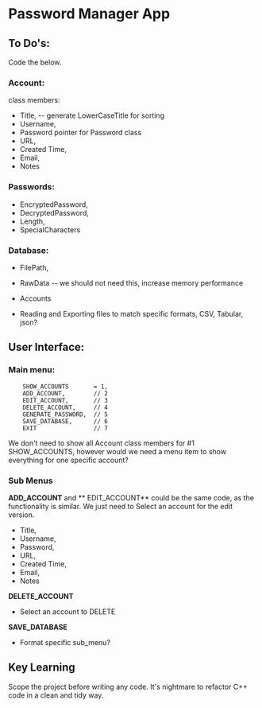 # Password Manager App


## To Do's:
Code the below.

### Account:
class members:
- Title,
-- generate LowerCaseTitle for sorting
- Username,
- Password pointer for Password class
- URL,
- Created Time,
- Email,
- Notes

### Passwords:
- EncryptedPassword,
- DecryptedPassword,
- Length,
- SpecialCharacters

### Database:
- FilePath,
- RawData -- we should not need this, increase memory performance
- Accounts

- Reading and Exporting files to match specific formats, CSV, Tabular, json?

## User Interface:
### Main menu:
        SHOW_ACCOUNTS       = 1,
        ADD_ACCOUNT,        // 2
        EDIT_ACCOUNT,       // 3
        DELETE_ACCOUNT,     // 4
        GENERATE_PASSWORD,  // 5
        SAVE_DATABASE,      // 6
        EXIT                // 7
        
We don't need to show all Account class members for #1 SHOW_ACCOUNTS, however would we need a menu item to show everything for one specific account?

### Sub Menus
**ADD_ACCOUNT** and ** EDIT_ACCOUNT** could be the same code, as the functionality is similar. We just need to Select an account for the edit version.
- Title,
- Username,
- Password,
- URL,
- Created Time,
- Email,
- Notes

**DELETE_ACCOUNT**
- Select an account to DELETE

**SAVE_DATABASE**
- Format specific sub_menu?


## Key Learning
Scope the project before writing any code. It's nightmare to refactor C++ code in a clean and tidy way.
